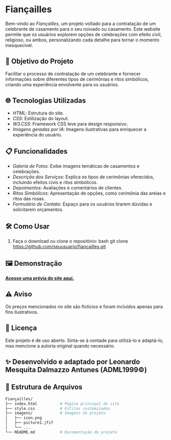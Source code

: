 # Fiançailles

Bem-vindo ao *Fiançailles*, um projeto voltado para a contratação de um celebrante de casamento para o seu noivado ou casamento. Este website permite que os usuários explorem opções de celebrações com efeito civil, religioso, ou ambos, personalizando cada detalhe para tornar o momento inesquecível.

## 🎯 Objetivo do Projeto

Facilitar o processo de contratação de um celebrante e fornecer informações sobre diferentes tipos de cerimônias e ritos simbólicos, criando uma experiência envolvente para os usuários.

## 🌐 Tecnologias Utilizadas

- *HTML*: Estrutura do site.
- *CSS*: Estilização do layout.
- *W3.CSS*: Framework CSS leve para design responsivo.
- *Imagens geradas por IA*: Imagens ilustrativas para enriquecer a experiência do usuário.

## 📋 Funcionalidades

- *Galeria de Fotos*: Exibe imagens temáticas de casamentos e celebrações.
- *Descrição dos Serviços*: Explica os tipos de cerimônias oferecidos, incluindo efeitos civis e ritos simbólicos.
- *Depoimentos*: Avaliações e comentários de clientes.
- *Ritos Simbólicos*: Apresentação de opções, como cerimônia das areias e ritos das rosas.
- *Formulário de Contato*: Espaço para os usuários tirarem dúvidas e solicitarem orçamentos.

## 🛠 Como Usar

1. Faça o download ou clone o repositório:
   bash
   git clone https://github.com/seuusuario/fiancailles.git

## 🖼️ Demonstração

[**Acesse uma prévia do site aqui.**](Leo-DevFullStack/fiancailles)

## ⚠️ Aviso

Os preços mencionados no site são fictícios e foram incluídos apenas para fins ilustrativos.

## 📝 Licença

Este projeto é de uso aberto. Sinta-se à vontade para utilizá-lo e adaptá-lo, mas mencione a autoria original quando necessário.

## ✨ Desenvolvido e adaptado por Leonardo Mesquita Dalmazzo Antunes (ADML1999©)

## 📂 Estrutura de Arquivos

```bash
Fiançailles/
├── index.html          # Página principal do site
├── style.css           # Estilos customizados
├── imagens/            # Imagens do projeto
│   ├── icon.png
│   ├── picture1.jfif
│   └── ...
└── README.md           # Documentação do projeto